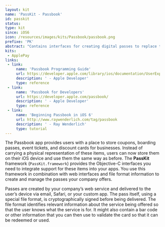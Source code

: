 ```yaml
---
layout: kit
name: 'PassKit - Passbook'
id: passkit
status:
type: kit
since: iOS6
icon: /resources/images/kits/Passbook/passbook.png
prefixe: 'PK'
abstract: "Contains interfaces for creating digital passes to replace things like tickets, boarding passes, member cards, and more."
kits:
 - ApplePay
links:
 - link:
     name: 'Passbook Programming Guide'
     url: https://developer.apple.com/library/ios/documentation/UserExperience/Conceptual/PassKit_PG/Chapters/Introduction.html
     description: ' - Apple Developer'
     type: reference
 - link:
     name: 'Passbook for Developers'
     url: https://developer.apple.com/passbook/
     description: ' - Apple Developer'
     type: reference
 - link:
     name: 'Beginning Passbook in iOS 6'
     url: http://www.raywenderlich.com/tag/passbook
     description: ' - Ray Wenderlich'
     type: tutorial
---
```


The Passbook app provides users with a place to store coupons, boarding passes, event tickets, and discount cards for businesses. Instead of carrying a physical representation of these items, users can now store them on their iOS device and use them the same way as before. The **PassKit** framework (`PassKit.framework`) provides the Objective-C interfaces you need to integrate support for these items into your apps. You use this framework in combination with web interfaces and file format information to create and manage the passes your company offers.

Passes are created by your company’s web service and delivered to the user’s device via email, Safari, or your custom app. The pass itself, using a special file format, is cryptographically signed before being delivered. The file format identifies relevant information about the service being offered so that the user knows what the service is for. It might also contain a bar code or other information that you can then use to validate the card so that it can be redeemed or used.
